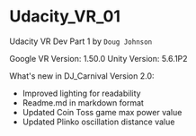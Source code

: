 # Udacity_VR_01
Udacity VR Dev Part 1 by `Doug Johnson`

Google VR Version: 1.50.0
Unity Version: 5.6.1P2

What's new in DJ_Carnival Version 2.0:

- Improved lighting for readability
- Readme.md in markdown format
- Updated Coin Toss game max power value
- Updated Plinko oscillation distance value
